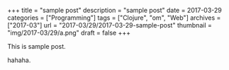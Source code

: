+++
title = "sample post"
description = "sample post"
date = 2017-03-29
categories = ["Programming"]
tags = ["Clojure", "om", "Web"]
archives = ["2017-03"]
url = "2017-03/29/2017-03-29-sample-post"
thumbnail = "img/2017-03/29/a.png"
draft = false
+++

This is sample post.

<!--more-->

hahaha.

